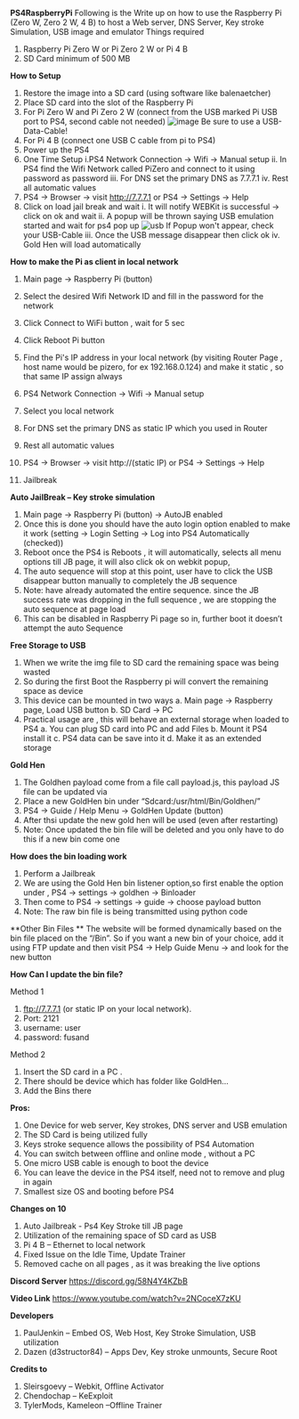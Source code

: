 **PS4RaspberryPi**
Following is the Write up on how to use the Raspberry Pi (Zero W, Zero 2 W, 4 B) to host a Web server, DNS Server, Key stroke Simulation, USB image and emulator
Things required
1.	Raspberry Pi Zero W or Pi Zero 2 W or Pi 4 B
2.	SD Card minimum of 500 MB

**How to Setup**
1.	Restore the image into a SD card (using software like balenaetcher)
2.	Place SD card into the slot of the Raspberry Pi
3.	For Pi Zero W and Pi Zero 2 W (connect from the USB marked Pi USB port to PS4, second cable not needed) 
  ![image](https://user-images.githubusercontent.com/2664857/149229582-18780783-6d47-4d12-89ab-1898da33e1c7.png)
    Be sure to use a USB-Data-Cable!
4.	For Pi 4 B (connect one USB C cable from pi to PS4)
5.	Power up the PS4
6.	One Time Setup
    i.PS4 Network Connection -> Wifi -> Manual setup
    ii.	In PS4 find the Wifi Network called PiZero and connect to it using password as password
    iii. For DNS set the primary DNS as 7.7.7.1
    iv.	Rest all automatic values
7.	PS4 -> Browser -> visit http://7.7.7.1 or PS4 -> Settings -> Help
8.	Click on load jail break and wait
    i. It will notify WEBKit is successful -> click on ok and wait
    ii.	A popup will be thrown saying USB emulation started and wait for ps4 pop up
    ![usb](https://user-images.githubusercontent.com/20742243/151671687-3a16a6db-a56e-45d8-bc13-9ff76598949d.png)
        If Popup won't appear, check your USB-Cable
    iii. Once the USB message disappear then click ok
    iv.	Gold Hen will load automatically
    
**How to make the Pi as client in local network**
1.	Main page -> Raspberry Pi (button)
2.	Select the desired Wifi Network ID and fill in the password for the network
3.	Click Connect to WiFi button , wait for 5 sec
4.	Click Reboot Pi button

5.	Find the Pi's IP address in your local network (by visiting Router Page , host name would be pizero, for ex 192.168.0.124) and make it static , so that same IP assign always
6.	PS4 Network Connection -> Wifi -> Manual setup
7.	Select you local network
8.	For DNS set the primary DNS as static IP which you used in Router
9.	Rest all automatic values
10.	PS4 -> Browser -> visit http://(static IP) or PS4 -> Settings -> Help
11.	Jailbreak

**Auto JailBreak – Key stroke simulation**
1.	Main page -> Raspberry Pi (button) -> AutoJB enabled
2.	Once this is done you should have the auto login option enabled to make it work (setting -> Login Setting -> Log into PS4 Automatically (checked))
3.	Reboot once the PS4 is Reboots , it will automatically, selects all menu options till JB page, it will also click ok on webkit popup, 
4.	The auto sequence will stop at this point, user have to click the USB disappear button manually to completely the JB sequence
5.	Note: have already automated the entire sequence. since the JB success rate was dropping in the full sequence , we are stopping the auto sequence at page load
6.	This can be disabled in Raspberry Pi page so in, further boot it doesn’t attempt the auto Sequence

**Free Storage to USB**
1.	When we write the img file to SD card the remaining space was being wasted 
2.	So during the first Boot the Raspberry pi will convert the remaining space as device
3.	This device can be mounted in two ways
a.	Main page -> Raspberry page, Load USB button
b.	SD Card -> PC
4.	Practical usage are , this will behave an external storage when loaded to PS4
a.	You can plug SD card into PC and add Files
b.	Mount it PS4 install it
c.	PS4 data can be save into it
d.	Make it as an extended storage

**Gold Hen**
1.	The Goldhen payload come from a file call payload.js, this payload JS file can be updated via
2.	Place a new GoldHen bin under “Sdcard:/usr/html/Bin/Goldhen/”
3.	PS4 -> Guide / Help Menu -> GoldHen Update (button)
4.	After thsi update the new gold hen will be used (even after restarting)
5.	Note: Once updated the bin file will be deleted and you only have to do this if a new bin come one

**How does the bin loading work**
1.	Perform a Jailbreak
2.	We are using the Gold Hen bin listener option,so first enable the option under , PS4 -> settings -> goldhen -> Binloader
3.	Then come to PS4 -> settings -> guide -> choose payload button
4.	Note: The raw bin file is being transmitted using python code

**Other Bin Files **
The website will be formed dynamically based on the bin file placed on the “/Bin”. So if you want a new bin of your choice, add it using FTP update and then visit PS4 -> Help Guide Menu -> and look for the new button

**How Can I update the bin file?**

Method 1
1.	ftp://7.7.7.1 (or static IP on your local network). 
2.	Port: 2121
3.	username: user 
4.	password: fusand

Method 2
1.	Insert the SD card in a PC .
2.	There should be device which has folder like GoldHen…
3.	Add the Bins there

**Pros:**
1.	One Device for web server, Key strokes, DNS server and USB emulation
2.	The SD Card is being utilized fully
3.	Keys stroke sequence allows the possibility of PS4 Automation
4.	You can switch between offline and online mode , without a PC
5.	One micro USB cable is enough to boot the device
6.	You can leave the device in the PS4 itself, need not to remove and plug in again
7.	Smallest size OS and booting before PS4

**Changes on 10**
1.	Auto Jailbreak - Ps4 Key Stroke till JB page
2.	Utilization of the remaining space of SD card as USB
3.	Pi 4 B – Ethernet to local network
4.	Fixed Issue on the Idle Time, Update Trainer 
5.	Removed cache on all pages , as it was breaking the live options

**Discord Server** https://discord.gg/58N4Y4KZbB

**Video Link** https://www.youtube.com/watch?v=2NCoceX7zKU

**Developers**
1.	PaulJenkin – Embed OS, Web Host, Key Stroke Simulation, USB utilization
2.	Dazen (d3structor84) – Apps Dev, Key stroke unmounts, Secure Root

**Credits to**
1.	Sleirsgoevy – Webkit, Offline Activator
2.	Chendochap – KeExploit
3.	TylerMods, Kameleon –Offline Trainer

